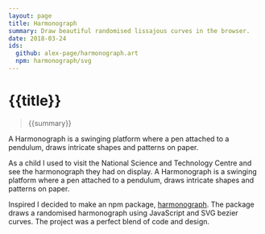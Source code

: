 ```yaml
---
layout: page
title: Harmonograph
summary: Draw beautiful randomised lissajous curves in the browser.
date: 2018-03-24
ids:
  github: alex-page/harmonograph.art
  npm: harmonograph/svg
---
```

# {{title}}

> {{summary}}

A Harmonograph is a swinging platform where a pen attached to a pendulum, draws intricate shapes and patterns on paper.

As a child I used to visit the National Science and Technology Centre and see the harmonograph they had on display. A Harmonograph is a swinging platform where a pen attached to a pendulum, draws intricate shapes and patterns on paper.

Inspired I decided to make an npm package, [harmonograph](/projects/harmonograph). The package draws a randomised harmonograph using JavaScript and SVG bezier curves. The project was a perfect blend of code and design.
